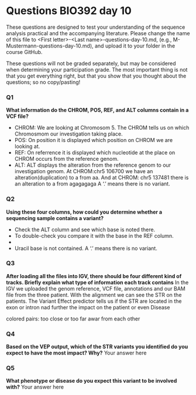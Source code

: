 # Questions BIO392 day 10
These questions are designed to test your understanding of the sequence analysis practical and the accompanying literature. Please change the name of this file to \<First letter\>-\<Last name\>-questions-day-10.md, (e.g., M-Mustermann-questions-day-10.md), and upload it to your folder in the course GitHub.

These questions will not be graded separately, but may be considered when determining your participation grade. The most important thing is not that you get everything right, but that you show that you thought about the questions; so no copy/pasting!

### Q1
**What information do the CHROM, POS, REF, and ALT columns contain in a VCF file?**
* CHROM: We are looking at Chromosom 5. The CHROM tells us on which Chromosmom our investigation taking place. 
* POS: On position it is displayed which position on CHROM we are looking at. 
* REF: On referrence it is displayed which nucleotide at the place on CHROM occurs from the reference genom.  
* ALT: ALT displays the alteration from the reference genom to our investigation genom.
 At CHROM:chr5	106700	we have an alteration(duplication) to a	from aa.
 And at  CHROM: chr5	137481 there is an alteration to a from agagagaga
 A ‘.’ means there is no variant. 
  

### Q2
**Using these four columns, how could you determine whether a sequencing sample contains a variant?**
* Check the ALT column and see which base is noted there.  
* To double-check you compare it with the base in the 	REF column.
* 
* Uracil base is not contained. A ‘.’ means there is no variant.

### Q3
**After loading all the files into IGV, there should be four different kind of tracks. Briefly explain what type of information each track contains**
In the IGV we uploaded the genom reference, VCF file, annotations and our BAM file from the three patient. 
With the alignment we can see the STR on the patients. The Variant Effect predictor tells us if the STR are located in the exon or intron nad further
the impact on the patient or even Disease

colored pairs: too close or too far awar from each other


### Q4
**Based on the VEP output, which of the STR variants you identified do you expect to have the most impact? Why?**
Your answer here

### Q5
**What phenotype or disease do you expect this variant to be involved with?**
Your answer here
